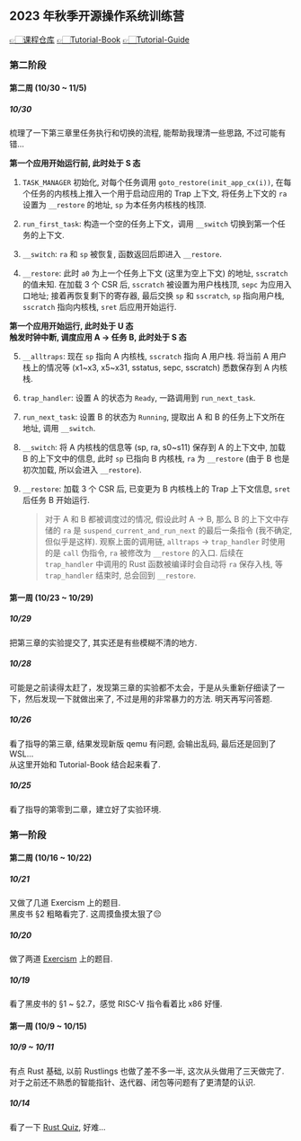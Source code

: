 ## 2023 年秋季开源操作系统训练营

[👉🏻课程仓库](https://github.com/LearningOS/rust-based-os-comp2023)
[👉🏻Tutorial-Book](https://rcore-os.cn/rCore-Tutorial-Book-v3)
[👉🏻Tutorial-Guide](http://learningos.cn/rCore-Tutorial-Guide-2023A)

### 第二阶段

#### 第二周 (10/30 ~ 11/5)

##### 10/30
梳理了一下第三章里任务执行和切换的流程, 能帮助我理清一些思路, 不过可能有错...  

**第一个应用开始运行前, 此时处于 S 态**   

1. `TASK_MANAGER` 初始化, 对每个任务调用 `goto_restore(init_app_cx(i))`, 在每个任务的内核栈上推入一个用于启动应用的 Trap 上下文, 将任务上下文的 `ra` 设置为 `__restore` 的地址, `sp` 为本任务内核栈的栈顶.  
   
2. `run_first_task`: 构造一个空的任务上下文，调用 `__switch` 切换到第一个任务的上下文.  
   
3. `__switch`:  `ra` 和 `sp` 被恢复, 函数返回后即进入 `__restore`.  
   
4. `__restore`: 此时 `a0` 为上一个任务上下文 (这里为空上下文) 的地址, `sscratch` 的值未知. 在加载 3 个 CSR 后, `sscratch` 被设置为用户栈栈顶, `sepc` 为应用入口地址; 接着再恢复剩下的寄存器, 最后交换 `sp` 和 `sscratch`, `sp` 指向用户栈, `sscratch` 指向内核栈, `sret` 后应用开始运行.  

**第一个应用开始运行, 此时处于 U 态**  
**触发时钟中断, 调度应用 A -> 任务 B, 此时处于 S 态**  

5. `__alltraps`: 现在 `sp` 指向 A 内核栈, `sscratch` 指向 A 用户栈. 将当前 A 用户栈上的情况等 (x1~x3, x5~x31, sstatus, sepc, sscratch) 悉数保存到 A 内核栈.  
6. `trap_handler`: 设置 A 的状态为 `Ready`, 一路调用到 `run_next_task`.  
   
7. `run_next_task`: 设置 B 的状态为 `Running`, 提取出 A 和 B 的任务上下文所在地址, 调用 `__switch`.  
   
8. `__switch`: 将 A 内核栈的信息等 (sp, ra, s0~s11) 保存到 A 的上下文中, 加载 B 的上下文中的信息, 此时 `sp` 已指向 B 内核栈, `ra` 为 `__restore` (由于 B 也是初次加载, 所以会进入 `__restore`).  
   
9. `__restore`: 加载 3 个 CSR 后, 已变更为 B 内核栈上的 Trap 上下文信息, `sret` 后任务 B 开始运行.  
    > 对于 A 和 B 都被调度过的情况, 假设此时 A -> B, 那么 B 的上下文中存储的 `ra` 是 `suspend_current_and_run_next` 的最后一条指令 (我不确定, 但似乎是这样). 观察上面的调用链, `alltraps` -> `trap_handler` 时使用的是 `call` 伪指令, `ra` 被修改为 `__restore` 的入口. 后续在 `trap_handler` 中调用的 Rust 函数被编译时会自动将 `ra` 保存入栈, 等 `trap_handler` 结束时, 总会回到 `__restore`.

#### 第一周 (10/23 ~ 10/29)

##### 10/29
把第三章的实验提交了, 其实还是有些模糊不清的地方.  

##### 10/28
可能是之前读得太赶了，发现第三章的实验都不太会，于是从头重新仔细读了一下，然后发现一下就做出来了, 不过是用的非常暴力的方法. 明天再写问答题.  

##### 10/26
看了指导的第三章, 结果发现新版 qemu 有问题, 会输出乱码, 最后还是回到了 WSL...  
从这里开始和 Tutorial-Book 结合起来看了.

##### 10/25
看了指导的第零到二章，建立好了实验环境.  

### 第一阶段

#### 第二周 (10/16 ~ 10/22)

##### 10/21
又做了几道 Exercism 上的题目.  
黑皮书 §2 粗略看完了. 这周摸鱼摸太狠了😔  

##### 10/20
做了两道 [Exercism](https://exercism.org/tracks/rust) 上的题目.  

##### 10/19
看了黑皮书的 §1 ~ §2.7，感觉 RISC-V 指令看着比 x86 好懂.  


#### 第一周 (10/9 ~ 10/15)

##### 10/9 ~ 10/11
有点 Rust 基础, 以前 Rustlings 也做了差不多一半, 这次从头做用了三天做完了.  
对于之前还不熟悉的智能指针、迭代器、闭包等问题有了更清楚的认识.  

##### 10/14
看了一下 [Rust Quiz](https://dtolnay.github.io/rust-quiz), 好难...  